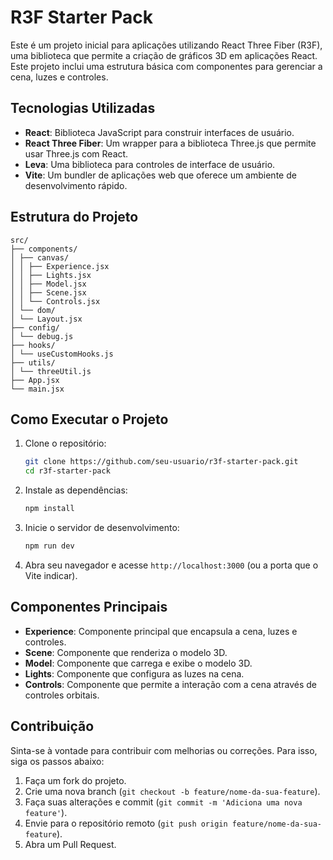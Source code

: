 # R3F Starter Pack

Este é um projeto inicial para aplicações utilizando React Three Fiber (R3F), uma biblioteca que permite a criação de gráficos 3D em aplicações React. Este projeto inclui uma estrutura básica com componentes para gerenciar a cena, luzes e controles.

## Tecnologias Utilizadas

-   **React**: Biblioteca JavaScript para construir interfaces de usuário.
-   **React Three Fiber**: Um wrapper para a biblioteca Three.js que permite usar Three.js com React.
-   **Leva**: Uma biblioteca para controles de interface de usuário.
-   **Vite**: Um bundler de aplicações web que oferece um ambiente de desenvolvimento rápido.

## Estrutura do Projeto

```
src/
├── components/
│ ├── canvas/
│ │ ├── Experience.jsx
│ │ ├── Lights.jsx
│ │ ├── Model.jsx
│ │ ├── Scene.jsx
│ │ └── Controls.jsx
│ └── dom/
│ └── Layout.jsx
├── config/
│ └── debug.js
├── hooks/
│ └── useCustomHooks.js
├── utils/
│ └── threeUtil.js
├── App.jsx
└── main.jsx
```

## Como Executar o Projeto

1. Clone o repositório:

    ```bash
    git clone https://github.com/seu-usuario/r3f-starter-pack.git
    cd r3f-starter-pack
    ```

2. Instale as dependências:

    ```bash
    npm install
    ```

3. Inicie o servidor de desenvolvimento:

    ```bash
    npm run dev
    ```

4. Abra seu navegador e acesse `http://localhost:3000` (ou a porta que o Vite indicar).

## Componentes Principais

-   **Experience**: Componente principal que encapsula a cena, luzes e controles.
-   **Scene**: Componente que renderiza o modelo 3D.
-   **Model**: Componente que carrega e exibe o modelo 3D.
-   **Lights**: Componente que configura as luzes na cena.
-   **Controls**: Componente que permite a interação com a cena através de controles orbitais.

## Contribuição

Sinta-se à vontade para contribuir com melhorias ou correções. Para isso, siga os passos abaixo:

1. Faça um fork do projeto.
2. Crie uma nova branch (`git checkout -b feature/nome-da-sua-feature`).
3. Faça suas alterações e commit (`git commit -m 'Adiciona uma nova feature'`).
4. Envie para o repositório remoto (`git push origin feature/nome-da-sua-feature`).
5. Abra um Pull Request.
